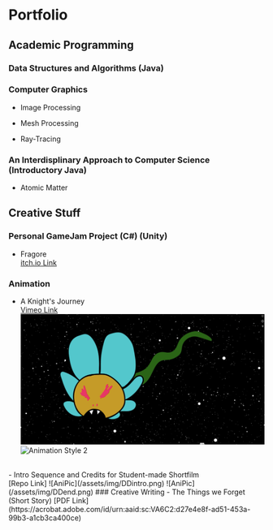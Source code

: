 # Portfolio

## Academic Programming
### Data Structures and Algorithms (Java)

### Computer Graphics
- Image Processing

- Mesh Processing

- Ray-Tracing

### An Interdisplinary Approach to Computer Science (Introductory Java)
- Atomic Matter

## Creative Stuff
### Personal GameJam Project (C#) (Unity)
- Fragore <br>
[itch.io Link](https://spectral575.itch.io/fragore)
### Animation
- A Knight's Journey <br>
[Vimeo Link](https://vimeo.com/943786002?share=copy&fl=sv&fe=ci)
![Animation Style 1](/assets/img/KJone.png)
![Animation Style 2](/assets/img/KJtwo.png)
<br>
- Intro Sequence and Credits for Student-made Shortfilm <br>
[Repo Link]
![AniPic](/assets/img/DDintro.png)
![AniPic](/assets/img/DDend.png)
### Creative Writing
- The Things we Forget (Short Story)
[PDF Link](https://acrobat.adobe.com/id/urn:aaid:sc:VA6C2:d27e4e8f-ad51-453a-99b3-a1cb3ca400ce)
